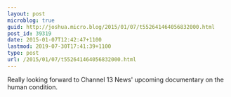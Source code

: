 ```yaml
---
layout: post
microblog: true
guid: http://joshua.micro.blog/2015/01/07/t552641464056832000.html
post_id: 39319
date: 2015-01-07T12:42:47+1100
lastmod: 2019-07-30T17:41:39+1100
type: post
url: /2015/01/07/t552641464056832000.html
---
```

Really looking forward to Channel 13 News' upcoming documentary on the human condition.
